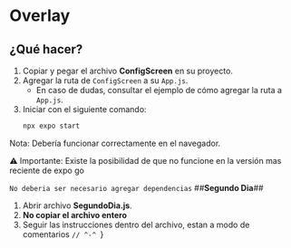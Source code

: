 # Overlay

## ¿Qué hacer?

1. Copiar y pegar el archivo **ConfigScreen** en su proyecto.
2. Agregar la ruta de `ConfigScreen` a su `App.js`.
   - En caso de dudas, consultar el ejemplo de cómo agregar la ruta a `App.js`.
3. Iniciar con el siguiente comando:
   ```bash
   npx expo start
Nota:
Debería funcionar correctamente en el navegador.

⚠️ Importante: Existe la posibilidad de que no funcione en la versión mas reciente de expo go

`No deberia ser necesario agregar dependencias`
##**Segundo Dia**##
1. Abrir archivo **SegundoDia.js**.
2. **No copiar el archivo entero**
3. Seguir las instrucciones dentro del archivo, estan a modo de comentarios `// ^-^ `}
